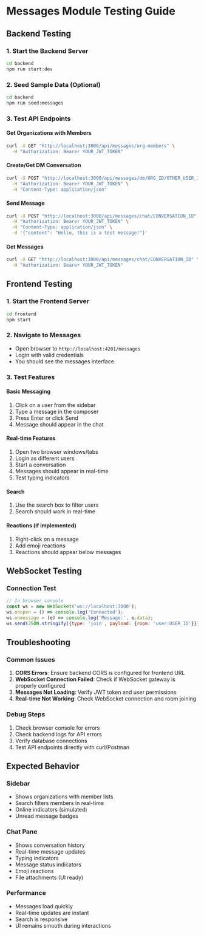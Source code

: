 # Messages Module Testing Guide

## Backend Testing

### 1. Start the Backend Server
```bash
cd backend
npm run start:dev
```

### 2. Seed Sample Data (Optional)
```bash
cd backend
npm run seed:messages
```

### 3. Test API Endpoints

#### Get Organizations with Members
```bash
curl -X GET "http://localhost:3000/api/messages/org-members" \
  -H "Authorization: Bearer YOUR_JWT_TOKEN"
```

#### Create/Get DM Conversation
```bash
curl -X POST "http://localhost:3000/api/messages/dm/ORG_ID/OTHER_USER_ID" \
  -H "Authorization: Bearer YOUR_JWT_TOKEN" \
  -H "Content-Type: application/json"
```

#### Send Message
```bash
curl -X POST "http://localhost:3000/api/messages/chat/CONVERSATION_ID" \
  -H "Authorization: Bearer YOUR_JWT_TOKEN" \
  -H "Content-Type: application/json" \
  -d '{"content": "Hello, this is a test message!"}'
```

#### Get Messages
```bash
curl -X GET "http://localhost:3000/api/messages/chat/CONVERSATION_ID" \
  -H "Authorization: Bearer YOUR_JWT_TOKEN"
```

## Frontend Testing

### 1. Start the Frontend Server
```bash
cd frontend
npm start
```

### 2. Navigate to Messages
- Open browser to `http://localhost:4201/messages`
- Login with valid credentials
- You should see the messages interface

### 3. Test Features

#### Basic Messaging
1. Click on a user from the sidebar
2. Type a message in the composer
3. Press Enter or click Send
4. Message should appear in the chat

#### Real-time Features
1. Open two browser windows/tabs
2. Login as different users
3. Start a conversation
4. Messages should appear in real-time
5. Test typing indicators

#### Search
1. Use the search box to filter users
2. Search should work in real-time

#### Reactions (if implemented)
1. Right-click on a message
2. Add emoji reactions
3. Reactions should appear below messages

## WebSocket Testing

### Connection Test
```javascript
// In browser console
const ws = new WebSocket('ws://localhost:3000');
ws.onopen = () => console.log('Connected');
ws.onmessage = (e) => console.log('Message:', e.data);
ws.send(JSON.stringify({type: 'join', payload: {room: 'user:USER_ID'}}));
```

## Troubleshooting

### Common Issues

1. **CORS Errors**: Ensure backend CORS is configured for frontend URL
2. **WebSocket Connection Failed**: Check if WebSocket gateway is properly configured
3. **Messages Not Loading**: Verify JWT token and user permissions
4. **Real-time Not Working**: Check WebSocket connection and room joining

### Debug Steps

1. Check browser console for errors
2. Check backend logs for API errors
3. Verify database connections
4. Test API endpoints directly with curl/Postman

## Expected Behavior

### Sidebar
- Shows organizations with member lists
- Search filters members in real-time
- Online indicators (simulated)
- Unread message badges

### Chat Pane
- Shows conversation history
- Real-time message updates
- Typing indicators
- Message status indicators
- Emoji reactions
- File attachments (UI ready)

### Performance
- Messages load quickly
- Real-time updates are instant
- Search is responsive
- UI remains smooth during interactions